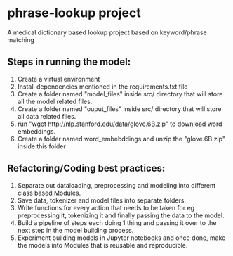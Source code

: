 # phrase-lookup project
A medical dictionary based lookup project based on keyword/phrase matching

## Steps in running the model:
1. Create a virtual environment  
2. Install dependencies mentioned in the requirements.txt file
3. Create a folder named "model_files" inside src/ directory that will store all the model related files.
4. Create a folder named "ouput_files" inside src/ directory that will store all data related files.
5. run "wget http://nlp.stanford.edu/data/glove.6B.zip" to download word embeddings.
6. Create a folder named word_embebddings and unzip the "glove.6B.zip" inside this folder

## Refactoring/Coding best practices: 
1. Separate out dataloading, preprocessing and modeling into different class based Modules.
2. Save data, tokenizer and model files into separate folders.
3. Write functions for every action that needs to be taken for eg preprocessing it, tokenizing it and finally passing the data to the model.
4. Build a pipeline of steps each doing 1 thing and passing it over to the next step in the model building process.
5. Experiment building models in Jupyter notebooks and once done, make the models into Modules that is reusable and reproducible.
